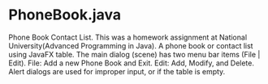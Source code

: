 # PhoneBook.java
Phone Book Contact List.
This was a homework assignment at National University(Advanced Programming in Java).
A phone book or contact list using JavaFX table.
The main dialog (scene) has two menu bar items (File | Edit).
File: Add a new Phone Book and Exit.
Edit: Add, Modify, and Delete.
Alert dialogs are used for improper input, or if the table is empty.
